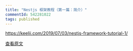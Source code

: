 ```yaml
---
title: "Nestjs 框架教程（第一篇：简介）"
commentId: 542281022
tags: published
---
```


https://keelii.com/2019/07/03/nestjs-framework-tutorial-1/
    
[查看原文](https://keelii.com/2019/07/03/nestjs-framework-tutorial-1/)
    